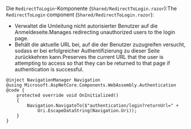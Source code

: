 <span data-ttu-id="3e043-101">Die `RedirectToLogin`-Komponente (`Shared/RedirectToLogin.razor`):</span><span class="sxs-lookup"><span data-stu-id="3e043-101">The `RedirectToLogin` component (`Shared/RedirectToLogin.razor`):</span></span>

* <span data-ttu-id="3e043-102">Verwaltet die Umleitung nicht autorisierter Benutzer auf die Anmeldeseite.</span><span class="sxs-lookup"><span data-stu-id="3e043-102">Manages redirecting unauthorized users to the login page.</span></span>
* <span data-ttu-id="3e043-103">Behält die aktuelle URL bei, auf die der Benutzer zuzugreifen versucht, sodass er bei erfolgreicher Authentifizierung zu dieser Seite zurückkehren kann.</span><span class="sxs-lookup"><span data-stu-id="3e043-103">Preserves the current URL that the user is attempting to access so that they can be returned to that page if authentication is successful.</span></span>

```razor
@inject NavigationManager Navigation
@using Microsoft.AspNetCore.Components.WebAssembly.Authentication
@code {
    protected override void OnInitialized()
    {
        Navigation.NavigateTo($"authentication/login?returnUrl=" +
            Uri.EscapeDataString(Navigation.Uri));
    }
}
```
